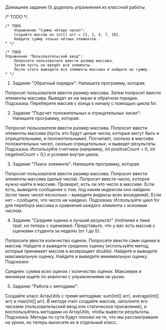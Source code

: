 Домашнее задание
0) доделать упражнения из классной работы

   /* TODO
   */


    /* TODO
        Упражнение "Сумма чётных чисел":
        Создайте массив из int[] arr = {1, 2, 4, 7, 10}.
        Найдите сумму только чётных элементов.
    * */

    /* TODO
    Упражнение "Пользовательский ввод":
        Попросите пользователя ввести размер массива.
        Затем пусть он введёт все элементы.
        После этого выведите все элементы массива и найдите их сумму.
    * */

1) Задание "Обратный порядок":
Напишите программу, которая:

Попросит пользователя ввести размер массива.
Затем попросит ввести элементы массива.
Выведет их на экран в обратном порядке.
Подсказка: Переберите массив с конца к началу с помощью цикла for.

2) Задание "Подсчет положительных и отрицательных чисел":
Напишите программу, которая:

Попросит пользователя ввести размер массива.
Попросит ввести элементы массива (пусть это будут целые числа, которые могут быть и отрицательными, и положительными).
Посчитает, сколько в массиве положительных чисел, сколько отрицательных, и выведет результаты.
Подсказка: Используйте счетчики (например, int positiveCount = 0; int negativeCount = 0;) и условия внутри цикла.

3) Задание "Поиск элемента":
Напишите программу, которая:

Попросит пользователя ввести размер массива.
Попросит ввести элементы массива (целые числа).
Попросит ввести число, которое нужно найти в массиве.
Проверит, есть ли это число в массиве. Если есть, выведите сообщение о том, под каким индексом оно найдено 
(если таких чисел несколько – выведите индексы всех вхождений). Если нет – сообщите, что число не найдено.
Подсказка: Используйте цикл for для перебора массива и сравнения каждого элемента с искомым числом.

4) Задание "Средняя оценка и лучший результат" (поближе к теме трат, но теперь с оценками):
Представьте, что у вас есть массив с оценками студента за неделю (от 1 до 5).

Попросите ввести количество оценок.
Попросите ввести сами оценки в массив.
Найдите и выведите среднюю оценку (используйте метод, который принимает массив и возвращает double).
Найдите и выведите максимальную оценку.
Найдите и выведите минимальную оценку.
Подсказки:

Среднее: сумма всех оценок / количество оценок.
Максимум и минимум ищите по аналогии с упражнениями на уроке.

5) Задание "Работа с методами":

Создайте класс ArrayUtils с тремя методами: sum(int[] arr), average(int[] arr) и max(int[] arr).
В методе main создайте массив, заполните его числами (пользовательский ввод или статическое присвоение), и 
воспользуйтесь методами из ArrayUtils, чтобы вывести результаты.
Подсказка: Методы по сути будут похожи на те, что мы рассматривали на уроке, но теперь вынесите их в отдельный класс.